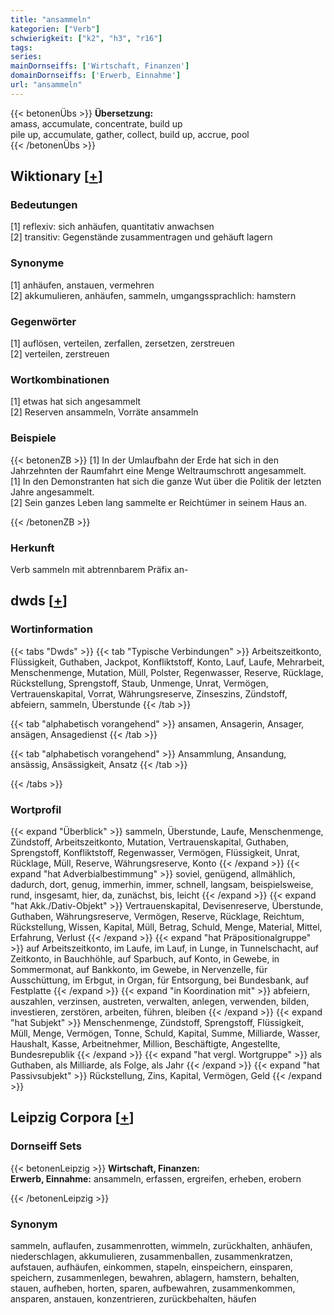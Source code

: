 ```yaml
---
title: "ansammeln"
kategorien: ["Verb"]
schwierigkeit: ["k2", "h3", "r16"]
tags:
series:
mainDornseiffs: ['Wirtschaft, Finanzen']
domainDornseiffs: ['Erwerb, Einnahme']
url: "ansammeln"
---
```


{{< betonenÜbs >}}
**Übersetzung:**  
amass, accumulate, concentrate, build up  
pile up, accumulate, gather, collect, build up, accrue, pool  
{{< /betonenÜbs >}}

## Wiktionary [[+](https://de.wiktionary.org/wiki/ansammeln)]

### Bedeutungen
[1] reflexiv: sich anhäufen, quantitativ anwachsen  
[2] transitiv: Gegenstände zusammentragen und gehäuft lagern  

### Synonyme
[1] anhäufen, anstauen, vermehren  
[2] akkumulieren, anhäufen, sammeln, umgangssprachlich: hamstern  

### Gegenwörter
[1] auflösen, verteilen, zerfallen, zersetzen, zerstreuen  
[2] verteilen, zerstreuen  

### Wortkombinationen
[1] etwas hat sich angesammelt  
[2] Reserven ansammeln, Vorräte ansammeln  

### Beispiele
{{< betonenZB >}}
[1] In der Umlaufbahn der Erde hat sich in den Jahrzehnten der Raumfahrt eine Menge Weltraumschrott angesammelt.  
[1] In den Demonstranten hat sich die ganze Wut über die Politik der letzten Jahre angesammelt.  
[2] Sein ganzes Leben lang sammelte er Reichtümer in seinem Haus an.  

{{< /betonenZB >}}
### Herkunft
Verb sammeln mit abtrennbarem Präfix an-  



## dwds [[+](https://www.dwds.de/wb/ansammeln)]

### Wortinformation
{{< tabs "Dwds" >}}
{{< tab "Typische Verbindungen" >}}
Arbeitszeitkonto, Flüssigkeit, Guthaben, Jackpot, Konfliktstoff, Konto, Lauf, Laufe, Mehrarbeit, Menschenmenge, Mutation, Müll, Polster, Regenwasser, Reserve, Rücklage, Rückstellung, Sprengstoff, Staub, Unmenge, Unrat, Vermögen, Vertrauenskapital, Vorrat, Währungsreserve, Zinseszins, Zündstoff, abfeiern, sammeln, Überstunde
{{< /tab >}}

{{< tab "alphabetisch vorangehend" >}}
ansamen, Ansagerin, Ansager, ansägen, Ansagedienst
{{< /tab >}}

{{< tab "alphabetisch vorangehend" >}}
Ansammlung, Ansandung, ansässig, Ansässigkeit, Ansatz
{{< /tab >}}

{{< /tabs >}}

### Wortprofil
{{< expand "Überblick" >}} sammeln, Überstunde, Laufe, Menschenmenge, Zündstoff, Arbeitszeitkonto, Mutation, Vertrauenskapital, Guthaben, Sprengstoff, Konfliktstoff, Regenwasser, Vermögen, Flüssigkeit, Unrat, Rücklage, Müll, Reserve, Währungsreserve, Konto {{< /expand >}}
{{< expand "hat Adverbialbestimmung" >}} soviel, genügend, allmählich, dadurch, dort, genug, immerhin, immer, schnell, langsam, beispielsweise, rund, insgesamt, hier, da, zunächst, bis, leicht {{< /expand >}}
{{< expand "hat Akk./Dativ-Objekt" >}} Vertrauenskapital, Devisenreserve, Überstunde, Guthaben, Währungsreserve, Vermögen, Reserve, Rücklage, Reichtum, Rückstellung, Wissen, Kapital, Müll, Betrag, Schuld, Menge, Material, Mittel, Erfahrung, Verlust {{< /expand >}}
{{< expand "hat Präpositionalgruppe" >}} auf Arbeitszeitkonto, im Laufe, im Lauf, in Lunge, in Tunnelschacht, auf Zeitkonto, in Bauchhöhle, auf Sparbuch, auf Konto, in Gewebe, in Sommermonat, auf Bankkonto, im Gewebe, in Nervenzelle, für Ausschüttung, im Erbgut, in Organ, für Entsorgung, bei Bundesbank, auf Festplatte {{< /expand >}}
{{< expand "in Koordination mit" >}} abfeiern, auszahlen, verzinsen, austreten, verwalten, anlegen, verwenden, bilden, investieren, zerstören, arbeiten, führen, bleiben {{< /expand >}}
{{< expand "hat Subjekt" >}} Menschenmenge, Zündstoff, Sprengstoff, Flüssigkeit, Müll, Menge, Vermögen, Tonne, Schuld, Kapital, Summe, Milliarde, Wasser, Haushalt, Kasse, Arbeitnehmer, Million, Beschäftigte, Angestellte, Bundesrepublik {{< /expand >}}
{{< expand "hat vergl. Wortgruppe" >}} als Guthaben, als Milliarde, als Folge, als Jahr {{< /expand >}}
{{< expand "hat Passivsubjekt" >}} Rückstellung, Zins, Kapital, Vermögen, Geld {{< /expand >}}

## Leipzig Corpora [[+](https://corpora.uni-leipzig.de/en/res?word=ansammeln&corpusId=deu_newscrawl-public_2018)]

### Dornseiff Sets
{{< betonenLeipzig >}}
**Wirtschaft, Finanzen:**  
**Erwerb, Einnahme:** ansammeln, erfassen, ergreifen, erheben, erobern  

{{< /betonenLeipzig >}}

### Synonym
sammeln, auflaufen, zusammenrotten, wimmeln, zurückhalten, anhäufen, niederschlagen, akkumulieren, zusammenballen, zusammenkratzen, aufstauen, aufhäufen, einkommen, stapeln, einspeichern, einsparen, speichern, zusammenlegen, bewahren, ablagern, hamstern, behalten, stauen, aufheben, horten, sparen, aufbewahren, zusammenkommen, ansparen, anstauen, konzentrieren, zurückbehalten, häufen

